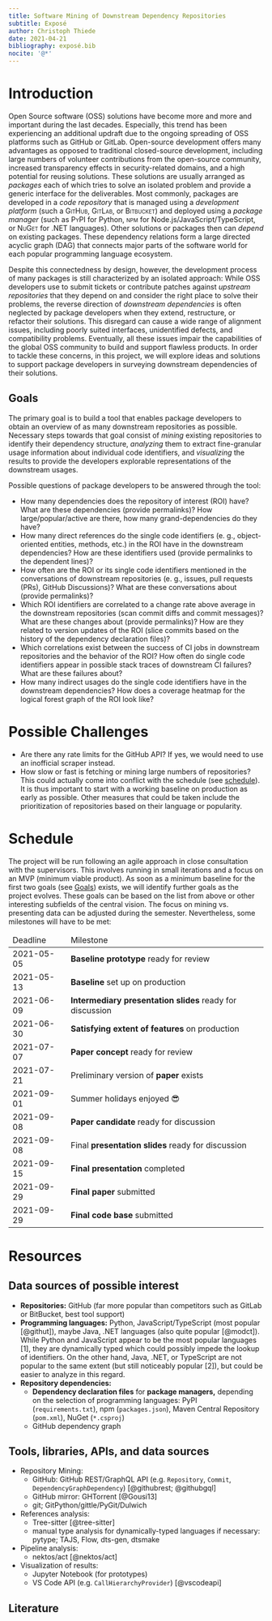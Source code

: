 ```yaml
---
title: Software Mining of Downstream Dependency Repositories
subtitle: Exposé
author: Christoph Thiede
date: 2021-04-21
bibliography: exposé.bib
nocite: '@*'
---
```


# Introduction

Open Source software (OSS) solutions have become more and more and important during the last decades.
Especially, this trend has been experiencing an additional updraft due to the ongoing spreading of OSS platforms such as GitHub or GitLab.
Open-source development offers many advantages as opposed to traditional closed-source development, including large numbers of volunteer contributions from the open-source community, increased transparency effects in security-related domains, and a high potential for reusing solutions.
These solutions are usually arranged as *packages* each of which tries to solve an isolated problem and provide a generic interface for the deliverables.
Most commonly, packages are developed in a *code repository* that is managed using a *development platform* (such a <span class="smallcaps">GitHub</span>, <span class="smallcaps">GitLab</span>, or <span class="smallcaps">Bitbucket</span>) and deployed using a *package manager* (such as <span class="smallcaps">PyPI</span> for Python, <span class="smallcaps">npm</span> for Node.js/JavaScript/TypeScript, or <span class="smallcaps">NuGet</span> for .NET languages).
Other solutions or packages then can *depend* on existing packages. These dependency relations form a large directed acyclic graph (DAG) that connects major parts of the software world for each popular programming language ecosystem.

Despite this connectedness by design, however, the development process of many packages is still characterized by an isolated approach:
While OSS developers use to submit tickets or contribute patches against *upstream repositories* that they depend on and consider the right place to solve their problems, the reverse direction of *downstream dependencies* is often neglected by package developers when they extend, restructure, or refactor their solutions.
This disregard can cause a wide range of alignment issues, including poorly suited interfaces, unidentified defects, and compatibility problems.
Eventually, all these issues impair the capabilities of the global OSS community to build and support flawless products.
In order to tackle these concerns, in this project, we will explore ideas and solutions to support package developers in surveying downstream dependencies of their solutions.

## Goals

The primary goal is to build a tool that enables package developers to obtain an overview of as many downstream repositories as possible.
Necessary steps towards that goal consist of *mining* existing repositories to identify their dependency structure, *analyzing* them to extract fine-granular usage information about individual code identifiers, and *visualizing* the results to provide the developers explorable representations of the downstream usages.

Possible questions of package developers to be answered through the tool:

- How many dependencies does the repository of interest (ROI) have?
  What are these dependencies (provide permalinks)?
  How large/popular/active are there, how many grand-dependencies do they have?
- How many direct references do the single code identifiers (e. g., object-oriented entities, methods, etc.) in the ROI have in the downstream dependencies?
  How are these identifiers used (provide permalinks to the dependent lines)?
- How often are the ROI or its single code identifiers mentioned in the conversations of downstream repositories (e. g., issues, pull requests (PRs), GitHub Discussions)?
  What are these conversations about (provide permalinks)?
- Which ROI identifiers are correlated to a change rate above average in the downstream repositories (scan commit diffs and commit messages)?
  What are these changes about (provide permalinks)?
  How are they related to version updates of the ROI (slice commits based on the history of the dependency declaration files)?
- Which correlations exist between the success of CI jobs in downstream repositories and the behavior of the ROI?
  How often do single code identifiers appear in possible stack traces of downstream CI failures?
  What are these failures about?
- How many indirect usages do the single code identifiers have in the downstream dependencies?
  How does a coverage heatmap for the logical forest graph of the ROI look like?

# Possible Challenges

- Are there any rate limits for the GitHub API?
  If yes, we would need to use an inofficial scraper instead.
- How slow or fast is fetching or mining large numbers of repositories?
  This could actually come into conflict with the schedule (see [schedule](#schedule)).
  It is thus important to start with a working baseline on production as early as possible.
  Other measures that could be taken include the prioritization of repositories based on their language or popularity.

# Schedule

The project will be run following an agile approach in close consultation with the supervisors.
This involves running in small iterations and a focus on an MVP (minimum viable product).
As soon as a minimum baseline for the first two goals (see [Goals](#goals)) exists, we will identify further goals as the project evolves.
These goals can be based on the list from above or other interesting subfields of the central vision.
The focus on mining vs. presenting data can be adjusted during the semester.
Nevertheless, some milestones will have to be met:

<table>
    <thead>
        <tr>
            <td>Deadline</td>
            <td>Milestone</td>
        </tr>
    </thead>
    <tbody>
        <tr>
            <td>2021-05-05</td>
            <td><strong>Baseline prototype</strong> ready for review</td>
        </tr>
        <tr>
            <td>2021-05-13</td>
            <td><strong>Baseline</strong> set up on production</td>
        </tr>
        <tr>
            <td>2021-06-09</td>
            <td><strong>Intermediary presentation slides</strong> ready for discussion</td>
        </tr>
        <tr>
            <td>2021-06-30</td>
            <td><strong>Satisfying extent of features</strong> on production</td>
        </tr>
        <tr>
            <td>2021-07-07</td>
            <td><strong>Paper concept</strong> ready for review</td>
        </tr>
        <tr>
            <td>2021-07-21</td>
            <td>Preliminary version of <strong>paper</strong> exists</td>
        </tr>
        <tr>
            <td>2021-09-01</td>
            <td>Summer holidays enjoyed 😎</td>
        </tr>
        <tr>
            <td>2021-09-08</td>
            <td><strong>Paper candidate</strong> ready for discussion</td>
        </tr>
        <tr>
            <td>2021-09-08</td>
            <td>Final <strong>presentation slides</strong> ready for discussion</td>
        </tr>
        <tr>
            <td>2021-09-15</td>
            <td><strong>Final presentation</strong> completed</td>
        </tr>
        <tr>
            <td>2021-09-29</td>
            <td><strong>Final paper</strong> submitted</td>
        </tr>
        <tr>
            <td>2021-09-29</td>
            <td><strong>Final code base</strong> submitted</td>
        </tr>
    </tbody>
</table>

# Resources

## Data sources of possible interest

- **Repositories:** GitHub (far more popular than competitors such as GitLab or BitBucket, best tool support)
- **Programming languages:** Python, JavaScript/TypeScript (most popular [@githut]), maybe Java, .NET languages (also quite popular [@modct]).
  While Python and JavaScript appear to be the most popular languages [1], they are dynamically typed which could possibly impede the lookup of identifiers.
  On the other hand, Java, .NET, or TypeScript are not popular to the same extent (but still noticeably popular [2]), but could be easier to analyze in this regard.
- **Repository dependencies:**
    - **Dependency declaration files** for **package managers,** depending on the selection of programming languages: PyPI (`requirements.txt`), npm (`packages.json`), Maven Central Repository (`pom.xml`), NuGet (`*.csproj`)
    - GitHub dependency graph

## Tools, libraries, APIs, and data sources

- Repository Mining:
    - GitHub: GitHub REST/GraphQL API (e.g. `Repository`, `Commit`, `DependencyGraphDependency`) [@githubrest; @githubgql]
    - GitHub mirror: GHTorrent [@Gousi13]
    - git; GitPython/gittle/PyGit/Dulwich
- References analysis:
    - Tree-sitter [@tree-sitter]
    - manual type analysis for dynamically-typed languages if necessary: pytype; TAJS, Flow, dts-gen, dtsmake
- Pipeline analysis:
    - nektos/act [@nektos/act]
- Visualization of results:
    - Jupyter Notebook (for prototypes)
    - VS Code API (e.g. `CallHierarchyProvider`) [@vscodeapi]

## Literature

<!-- See exposé.bib -->


<!---

# Questions

- paper before holidays?
- what‘s the role of literature? (how many references?)
-->
